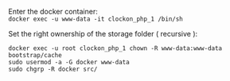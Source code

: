 Enter the docker container:  
```docker exec -u www-data -it clockon_php_1 /bin/sh```

Set the right ownership of the storage folder ( recursive ):
```docker exec -u root clockon_php_1 chown -R www-data:www-data storage/
docker exec -u root clockon_php_1 chown -R www-data:www-data bootstrap/cache
sudo usermod -a -G docker www-data  
sudo chgrp -R docker src/
```
